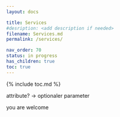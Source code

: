 ```yaml
---
layout: docs

title: Services
#desription: <add description if needed>
filename: Services.md
permalink: /services/

nav_order: 70
status: in progress
has_children: true
toc: true
---
```


{% include toc.md %}

attribute? -> optionaler parameter

you are welcome
